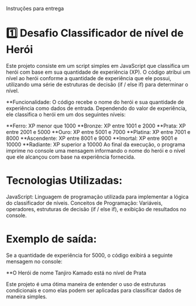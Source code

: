 Instruções para entrega
# 1️⃣ Desafio Classificador de nível de Herói

Este projeto consiste em um script simples em JavaScript que classifica um herói com base em sua quantidade de experiência (XP). O código atribui um nível ao herói conforme a quantidade de experiência que ele possui, utilizando uma série de estruturas de decisão (if / else if) para determinar o nível.

**Funcionalidade:
O código recebe o nome do herói e sua quantidade de experiência como dados de entrada. Dependendo do valor de experiência, ele classifica o herói em um dos seguintes níveis:

**Ferro: XP menor que 1000
**Bronze: XP entre 1001 e 2000
**Prata: XP entre 2001 e 5000
**Ouro: XP entre 5001 e 7000
**Platina: XP entre 7001 e 8000
**Ascendente: XP entre 8001 e 9000
**Imortal: XP entre 9001 e 10000
**Radiante: XP superior a 10000
Ao final da execução, o programa imprime no console uma mensagem informando o nome do herói e o nível que ele alcançou com base na experiência fornecida.

# Tecnologias Utilizadas:
JavaScript: Linguagem de programação utilizada para implementar a lógica do classificador de níveis.
Conceitos de Programação: Variáveis, operadores, estruturas de decisão (if / else if), e exibição de resultados no console.

# Exemplo de saída:
Se a quantidade de experiência for 5000, o código exibirá a seguinte mensagem no console:

**O Herói de nome Tanjiro Kamado está no nível de Prata

Este projeto é uma ótima maneira de entender o uso de estruturas condicionais e como elas podem ser aplicadas para classificar dados de maneira simples.

